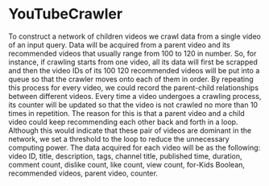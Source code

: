 # YouTubeCrawler
To construct a network of children videos we crawl data from a single video of an input query. Data will be acquired from a parent video and its recommended videos that usually range from 100 to 120 in number. So, for instance, if crawling starts from one video, all its data will first be scrapped and then the video IDs of its 100 120 recommended videos will be put into a queue so that the crawler moves onto each of them in order. By repeating this process for every video, we could record the parent-child relationships between different videos. Every time a video undergoes a crawling process, its counter will be updated so that the video is not crawled no more than 10 times in repetition. The reason for this is that a parent video and a child video could keep recommending each other back and forth in a loop. Although this would indicate that these pair of videos are dominant in the network, we set a threshold to the loop to reduce the unnecessary computing power. The data acquired for each video will be as the following: video ID, title, description, tags, channel title, published time, duration, comment count, dislike count, like count, view count, for-Kids Boolean, recommended videos, parent video, counter.
